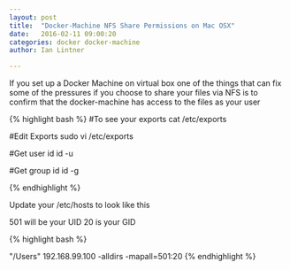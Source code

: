 ```yaml
---
layout: post
title:  "Docker-Machine NFS Share Permissions on Mac OSX"
date:   2016-02-11 09:00:20
categories: docker docker-machine
author: Ian Lintner

---
```

If you set up a Docker Machine on virtual box one of the things that can fix some of the pressures if you choose
to share your files via NFS is to confirm that the docker-machine has access to the files as your user

{% highlight bash %}
#To see your exports
cat /etc/exports

#Edit Exports
sudo vi /etc/exports

#Get user id
id -u 

#Get group id
id -g 

{% endhighlight %}

Update your /etc/hosts to look like this

501 will be your UID
20 is your GID

{% highlight bash %}

"/Users" 192.168.99.100 -alldirs -mapall=501:20
{% endhighlight %}
